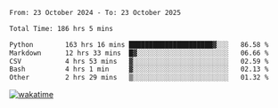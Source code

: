 <!--START_SECTION:waka-->

```txt
From: 23 October 2024 - To: 23 October 2025

Total Time: 186 hrs 5 mins

Python        163 hrs 16 mins █████████████████████▓░░░   86.58 %
Markdown      12 hrs 33 mins  █▓░░░░░░░░░░░░░░░░░░░░░░░   06.66 %
CSV           4 hrs 53 mins   ▓░░░░░░░░░░░░░░░░░░░░░░░░   02.59 %
Bash          4 hrs 1 min     ▓░░░░░░░░░░░░░░░░░░░░░░░░   02.13 %
Other         2 hrs 29 mins   ▒░░░░░░░░░░░░░░░░░░░░░░░░   01.32 %
```

<!--END_SECTION:waka-->
[![wakatime](https://wakatime.com/badge/user/5f89a63a-5294-4958-ad30-2b3455e63f2a.svg)](https://wakatime.com/@5f89a63a-5294-4958-ad30-2b3455e63f2a)
